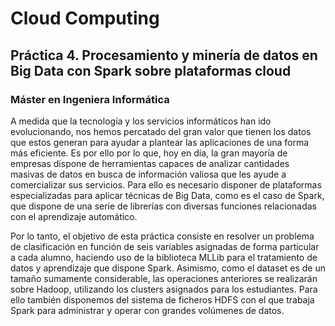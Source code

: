 # Cloud Computing

## Práctica 4. Procesamiento y minería de datos en Big Data con Spark sobre plataformas cloud

### Máster en Ingeniera Informática

A medida que la tecnología y los servicios informáticos han ido evolucionando, nos hemos percatado del gran valor que tienen los datos que estos generan para ayudar a plantear las aplicaciones de una forma más eficiente. Es por ello por lo que, hoy en día, la gran mayoría de empresas dispone de herramientas capaces de analizar cantidades masivas de datos en busca de información valiosa que les ayude a comercializar sus servicios. Para ello es necesario disponer de plataformas especializadas para aplicar técnicas de Big Data, como es el caso de Spark, que dispone de una serie de librerías con diversas funciones relacionadas con el aprendizaje automático.

Por lo tanto, el objetivo de esta práctica consiste en resolver un problema de clasificación en función de seis variables asignadas de forma particular a cada alumno, haciendo uso de la biblioteca MLLib para el tratamiento de datos y aprendizaje que dispone Spark. Asimismo, como el dataset es de un tamaño sumamente considerable, las operaciones anteriores se realizarán sobre Hadoop, utilizando los clusters asignados para los estudiantes. Para ello también disponemos del sistema de ficheros HDFS con el que trabaja Spark para administrar y operar con grandes volúmenes de datos.
